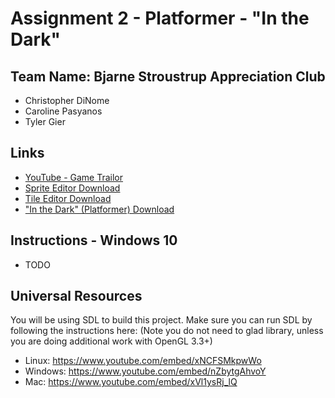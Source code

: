 # Assignment 2 - Platformer - "In the Dark"

## Team Name: Bjarne Stroustrup Appreciation Club
- Christopher DiNome
- Caroline Pasyanos
- Tyler Gier

## Links
- [YouTube - Game Trailor](https://youtu.be/MYTsRmsATKg)
- [Sprite Editor Download](http://www.mediafire.com/file/z66yy41j831m3o6/SpriteEditor_Release_1.0.zip)
- [Tile Editor Download](http://www.mediafire.com/file/c4cc6pn63phtk2e/TileEditor_Release_1.0.zip)
- ["In the Dark" (Platformer) Download](http://www.mediafire.com/file/r73gikgrmdy37a3/InTheDark_Release_1.0.zip)

## Instructions - Windows 10
- TODO

## Universal Resources

You will be using SDL to build this project. Make sure you can run SDL by following the instructions here: 
(Note you do not need to glad library, unless you are doing additional work with OpenGL 3.3+)

* Linux: https://www.youtube.com/embed/xNCFSMkpwWo
* Windows: https://www.youtube.com/embed/nZbytgAhvoY
* Mac: https://www.youtube.com/embed/xVl1ysRj_lQ
